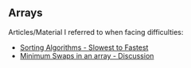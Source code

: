 ## Arrays

Articles/Material I referred to when facing difficulties:

- [Sorting Algorithms - Slowest to Fastest](https://medium.com/javarevisited/sorting-algorithms-slowest-to-fastest-a9f0e30937b9)
- [Minimum Swaps in an array - Discussion](https://www.hackerrank.com/challenges/minimum-swaps-2/forum)
